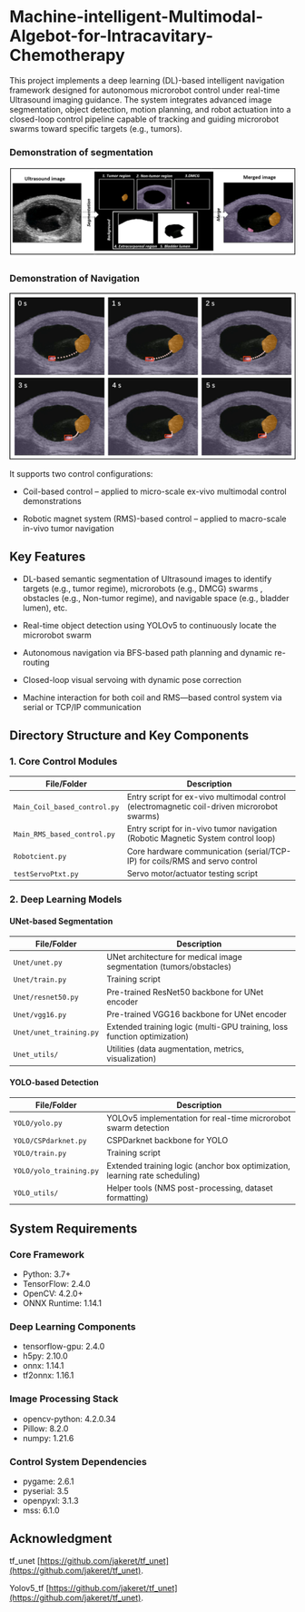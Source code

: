 # Machine-intelligent-Multimodal-Algebot-for-Intracavitary-Chemotherapy

This project implements a deep learning (DL)-based intelligent navigation framework designed for autonomous microrobot control under real-time Ultrasound imaging guidance. The system integrates advanced image segmentation, object detection, motion planning, and robot actuation into a closed-loop control pipeline capable of tracking and guiding microrobot swarms toward specific targets (e.g., tumors).                                    
  ### Demonstration of segmentation
   ![Demo of segmentation](Demonstration%20results/Demo%20of%20bladder%20tumor%20segmentation.png)
  ### Demonstration of Navigation
   ![Demo of Navigation](Demonstration%20results/Demo%20of%20microrobot%20swarm%20autonomous%20navigation%20to%20tumor%20regime.png)

It supports two control configurations:

- Coil-based control – applied to micro-scale ex-vivo multimodal control demonstrations

- Robotic magnet system (RMS)-based control – applied to macro-scale in-vivo tumor navigation


## Key Features

- DL-based semantic segmentation of Ultrasound images to identify targets (e.g., tumor regime), microrobots (e.g., DMCG) swarms , obstacles (e.g., Non-tumor regime), and navigable space (e.g., bladder lumen), etc.

- Real-time object detection using YOLOv5 to continuously locate the microrobot swarm

- Autonomous navigation via BFS-based path planning and dynamic re-routing

- Closed-loop visual servoing with dynamic pose correction
  
- Machine interaction for both coil and RMS—based control system via serial or TCP/IP communication
## Directory Structure and Key Components

### 1. Core Control Modules

| File/Folder                  | Description                                                                                     |
|------------------------------|-------------------------------------------------------------------------------------------------|
| `Main_Coil_based_control.py` | Entry script for ex-vivo multimodal control (electromagnetic coil-driven microrobot swarms)     |
| `Main_RMS_based_control.py`  | Entry script for in-vivo tumor navigation (Robotic Magnetic System control loop)                |
| `Robotcient.py`              | Core hardware communication (serial/TCP-IP) for coils/RMS and servo control                    |
| `testServoPtxt.py`           | Servo motor/actuator testing script                                                            |

### 2. Deep Learning Models

#### UNet-based Segmentation

| File/Folder            | Description                                                                                     |
|------------------------|-------------------------------------------------------------------------------------------------|
| `Unet/unet.py`         | UNet architecture for medical image segmentation (tumors/obstacles)                            |
| `Unet/train.py`        | Training script                                     |
| `Unet/resnet50.py`     | Pre-trained ResNet50 backbone for UNet encoder                                                 |
| `Unet/vgg16.py`        | Pre-trained VGG16 backbone for UNet encoder                                                    |
| `Unet/unet_training.py`| Extended training logic (multi-GPU training, loss function optimization)                        |
| `Unet_utils/`          | Utilities (data augmentation, metrics, visualization)                                           |

#### YOLO-based Detection

| File/Folder            | Description                                                                                     |
|------------------------|-------------------------------------------------------------------------------------------------|
| `YOLO/yolo.py`         | YOLOv5 implementation for real-time microrobot swarm detection                                  |
| `YOLO/CSPdarknet.py`   | CSPDarknet backbone for YOLO                                                                    |
| `YOLO/train.py`        | Training script                                               |
| `YOLO/yolo_training.py`| Extended training logic (anchor box optimization, learning rate scheduling)                     |
| `YOLO_utils/`          | Helper tools (NMS post-processing, dataset formatting)                                          |


## System Requirements

  ### Core Framework 
  - Python: 3.7+ 
  - TensorFlow: 2.4.0 
  - OpenCV: 4.2.0+ 
  - ONNX Runtime: 1.14.1 
  ### Deep Learning Components
  - tensorflow-gpu: 2.4.0	
  - h5py: 2.10.0
  - onnx: 1.14.1
  - tf2onnx: 1.16.1
  ### Image Processing Stack
  - opencv-python: 4.2.0.34	
  - Pillow: 8.2.0
  - numpy: 1.21.6
  ### Control System Dependencies
  - pygame: 2.6.1     
  - pyserial: 3.5      
  - openpyxl: 3.1.3   
  - mss: 6.1.0

## Acknowledgment
  tf_unet    [https://github.com/jakeret/tf_unet](https://github.com/jakeret/tf_unet).

  Yolov5_tf   [https://github.com/jakeret/tf_unet](https://github.com/jakeret/tf_unet).

    


